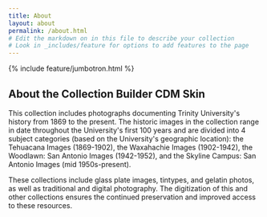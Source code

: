 ```yaml
---
title: About
layout: about
permalink: /about.html
# Edit the markdown on in this file to describe your collection
# Look in _includes/feature for options to add features to the page
---
```


{% include feature/jumbotron.html %}

## About the Collection Builder CDM Skin
This collection includes photographs documenting Trinity University's history from 1869 to the present. The historic images in the collection range in date throughout the University's first 100 years and are divided into 4 subject categories (based on the University's geographic location): the Tehuacana Images (1869-1902), the Waxahachie Images (1902-1942), the Woodlawn: San Antonio Images (1942-1952), and the Skyline Campus: San Antonio Images (mid 1950s-present).

These collections include glass plate images, tintypes, and gelatin photos, as well as traditional and digital photography. The digitization of this and other collections ensures the continued preservation and improved access to these resources.
